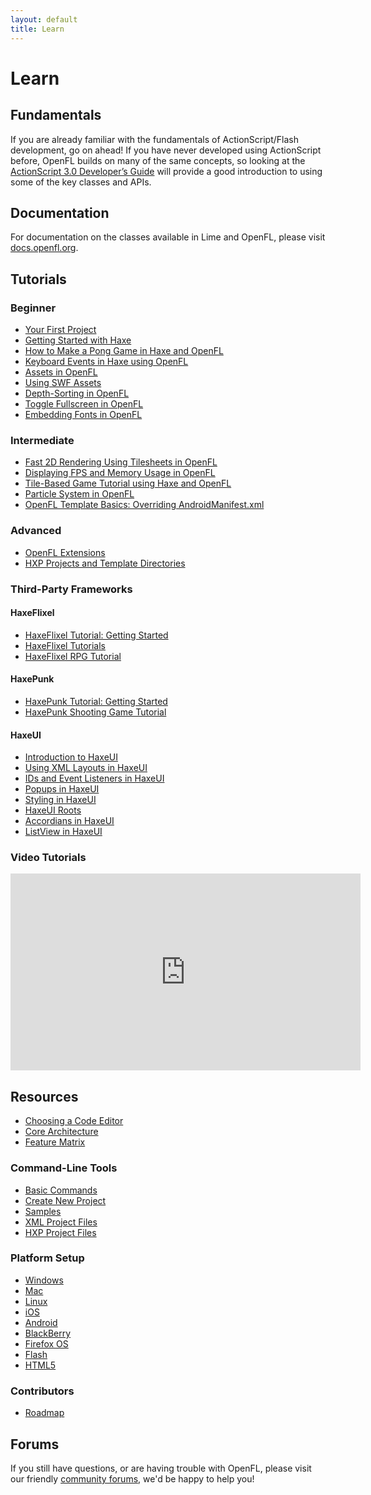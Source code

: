 ```yaml
---
layout: default
title: Learn
---
```


# Learn

## Fundamentals

If you are already familiar with the fundamentals of ActionScript/Flash development, go on ahead! If you have never developed using ActionScript before, OpenFL builds on many of the same concepts, so looking at the <a href="http://help.adobe.com/en_US/as3/dev/index.html" target="_blank">ActionScript 3.0 Developer’s Guide</a> will provide a good introduction to using some of the key classes and APIs.

## Documentation

For documentation on the classes available in Lime and OpenFL, please visit <a href="http://docs.openfl.org" target="_blank">docs.openfl.org</a>.

## Tutorials

<style>.glyphicon-new-window { color: #DDD; }</style>

### Beginner

 * [Your First Project](/learn/tutorials/your-first-project/)
 * <span class="glyphicon glyphicon-new-window"></span> <a href="http://haxecoder.com/post.php?id=9" target="_blank">Getting Started with Haxe</a>
 * <span class="glyphicon glyphicon-new-window"></span> <a href="http://haxecoder.com/post.php?id=14" target="_blank">How to Make a Pong Game in Haxe and OpenFL</a>
 * <span class="glyphicon glyphicon-new-window"></span> <a href="http://haxecoder.com/post.php?id=19" target="_blank">Keyboard Events in Haxe using OpenFL</a>
 * <span class="glyphicon glyphicon-new-window"></span> <a href="http://haxecoder.com/post.php?id=20" target="_blank">Assets in OpenFL</a>
 * [Using SWF Assets](/learn/tutorials/using-swf-assets/)
 * <span class="glyphicon glyphicon-new-window"></span> <a href="http://haxecoder.com/post.php?id=66" target="_blank">Depth-Sorting in OpenFL</a>
 * <span class="glyphicon glyphicon-new-window"></span> <a href="http://haxecoder.com/post.php?id=67" target="_blank">Toggle Fullscreen in OpenFL</a>
 * <span class="glyphicon glyphicon-new-window"></span> <a href="http://haxecoder.com/post.php?id=69" target="_blank">Embedding Fonts in OpenFL</a>

### Intermediate

 * <span class="glyphicon glyphicon-new-window"></span> <a href="http://haxecoder.com/post.php?id=21" target="_blank">Fast 2D Rendering Using Tilesheets in OpenFL</a>
 * <span class="glyphicon glyphicon-new-window"></span> <a href="http://haxecoder.com/post.php?id=24" target="_blank">Displaying FPS and Memory Usage in OpenFL</a>
 * <span class="glyphicon glyphicon-new-window"></span> <a href="http://haxecoder.com/post.php?id=25" target="_blank">Tile-Based Game Tutorial using Haxe and OpenFL</a>
 * <span class="glyphicon glyphicon-new-window"></span> <a href="http://haxecoder.com/post.php?id=68" target="_blank">Particle System in OpenFL</a>
 * <span class="glyphicon glyphicon-new-window"></span> <a href="http://player03.com/2014/08/14/template-basics/" target="_blank">OpenFL Template Basics: Overriding AndroidManifest.xml</a>

### Advanced

 * <span class="glyphicon glyphicon-new-window"></span> <a href="http://player03.com/2014/08/09/openfl-extensions/" target="_blank">OpenFL Extensions</a>
 * <span class="glyphicon glyphicon-new-window"></span> <a href="http://player03.com/2014/08/24/hxp/" target="_blank">HXP Projects and Template Directories</a>

### Third-Party Frameworks

#### HaxeFlixel

 * <span class="glyphicon glyphicon-new-window"></span> <a href="http://haxecoder.com/post.php?id=44" target="_blank">HaxeFlixel Tutorial: Getting Started</a>
 * <span class="glyphicon glyphicon-new-window"></span> <a href="http://haxeflixel.com/documentation/tutorials/" target="_blank">HaxeFlixel Tutorials</a>
 * <span class="glyphicon glyphicon-new-window"></span> <a href="http://haxecoder.com/post.php?id=45" target="_blank">HaxeFlixel RPG Tutorial</a>

#### HaxePunk

 * <span class="glyphicon glyphicon-new-window"></span> <a href="http://haxecoder.com/post.php?id=31" target="_blank">HaxePunk Tutorial: Getting Started</a>
 * <span class="glyphicon glyphicon-new-window"></span> <a href="http://haxecoder.com/post.php?id=32" target="_blank">HaxePunk Shooting Game Tutorial</a>

#### HaxeUI

 * <span class="glyphicon glyphicon-new-window"></span> <a href="http://haxecoder.com/post.php?id=70" target="_blank">Introduction to HaxeUI</a>
 * <span class="glyphicon glyphicon-new-window"></span> <a href="http://haxecoder.com/post.php?id=71" target="_blank">Using XML Layouts in HaxeUI</a>
 * <span class="glyphicon glyphicon-new-window"></span> <a href="http://haxecoder.com/post.php?id=72" target="_blank">IDs and Event Listeners in HaxeUI</a>
 * <span class="glyphicon glyphicon-new-window"></span> <a href="http://haxecoder.com/post.php?id=73" target="_blank">Popups in HaxeUI</a>
 * <span class="glyphicon glyphicon-new-window"></span> <a href="http://haxecoder.com/post.php?id=74" target="_blank">Styling in HaxeUI</a>
 * <span class="glyphicon glyphicon-new-window"></span> <a href="http://haxecoder.com/post.php?id=75" target="_blank">HaxeUI Roots</a>
 * <span class="glyphicon glyphicon-new-window"></span> <a href="http://haxecoder.com/post.php?id=76" target="_blank">Accordians in HaxeUI</a>
 * <span class="glyphicon glyphicon-new-window"></span> <a href="http://haxecoder.com/post.php?id=77" target="_blank">ListView in HaxeUI</a>

### Video Tutorials

<iframe width="560" height="315" src="https://www.youtube.com/embed/xR329GUZTn0?list=PLF1S8k0g8YOU31vqHtZSpGY64DEbh0dr3&showinfo=1&listType=playlist" frameborder="0" allowfullscreen></iframe>

## Resources

 * [Choosing a Code Editor](/learn/resources/choosing-a-code-editor/)
 * [Core Architecture](/learn/resources/core-architecture/)
 * [Feature Matrix](/learn/resources/feature-matrix/)

### Command-Line Tools

 * [Basic Commands](/learn/resources/command-line-tools/basic-commands/)
 * [Create New Project](/learn/resources/command-line-tools/create-new-project/)
 * [Samples](/learn/resources/command-line-tools/samples/)
 * [XML Project Files](/learn/resources/command-line-tools/project-files/xml-format/)
 * [HXP Project Files](/learn/resources/command-line-tools/project-files/hxp-format/)

### Platform Setup

 * [Windows](/learn/resources/advanced-setup/windows/)
 * [Mac](/learn/resources/advanced-setup/mac/)
 * [Linux](/learn/resources/advanced-setup/linux/)
 * [iOS](/learn/resources/advanced-setup/ios/)
 * [Android](/learn/resources/advanced-setup/android/)
 * [BlackBerry](/learn/resources/advanced-setup/blackberry/)
 * [Firefox OS](/learn/resources/advanced-setup/firefox-os/)
 * [Flash](/learn/resources/advanced-setup/flash/)
 * [HTML5](/learn/resources/advanced-setup/html5/)

### Contributors

 * [Roadmap](/learn/resources/contributors/roadmap/)

## Forums

If you still have questions, or are having trouble with OpenFL, please visit our friendly [community forums](http://community.openfl.org), we'd be happy to help you!
